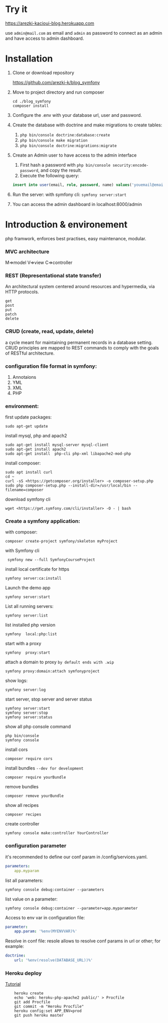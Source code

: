 # Try it

https://arezki-kacioui-blog.herokuapp.com

use `admin@mail.com` as email and `admin` as password to connect as an admin and have access to admin dashboard.
# Installation

1. Clone or download repository

   https://github.com/arezki-k/blog_symfony

2. Move to project directory and run composer 
 
    ```
    cd ./blog_symfony
    composer install
    ```
3. Configure the .env with your database url, user and password.
4. Create the database with doctrine and make migrations to create tables:
   1.  `php bin/console doctrine:database:create `
   2.  `php bin/console make migration `
   3.   `php bin/console doctrine:migrations:migrate `
5. Create an Admin user to have access to the admin interface
   1. First hash a password with `php bin/console security:encode-password`, and copy the result.
   2. Execute the following query:
    ```SQL
    insert into user(email, role, password, name) values('youemail@email.com','\["ROLE_ADMIN"\]','your hashed password','your name');
 
    ```
6. Run the server: with symfony cli:
   `symfony server:start`
7. You can access the admin dashboard in localhost:8000/admin
   
# Introduction & environement
php framwork, enforces best practises, easy maintenance, modular.

### MVC architecture

M=>model
V=>view
C=>controller

### REST (Representational state transfer)

An architectural system centered around resources and hypermedia, via HTTP protocols.

```
get
post
put
patch
delete
```

### CRUD (create, read, update, delete)

a cycle meant for maintaining permanent records in a database setting.
CRUD principles are mapped to REST commands to comply with the goals of RESTful architecture.

### configuration file format in symfony:

1. Annotaions
2. YML
3. XML
4. PHP

### environment:

first update packages:

```
sudo apt-get update

```

install mysql, php and apach2

```
sudo apt-get install mysql-server mysql-client
sudo apt-get install apach2
sudo apt-get install  php-cli php-xml libapache2-mod-php

```

install composer:

```
sudo apt install curl
cd ~
curl -sS <https://getcomposer.org/installer> -o composer-setup.php
sudo php composer-setup.php --install-dir=/usr/local/bin --filename=composer

```

download symfony cli

```
wget <https://get.symfony.com/cli/installer> -O - | bash

```

### Create a symfony application:

with composer:

```
composer create-project symfony/skeleton myProject

```

with Symfony cli

```
 symfony new --full SymfonyCourseProject

```

install local certificate for https

```
symfony server:ca:install

```

Launch the demo app

```
symfony server:start

```

List all running servers:

```
symfony server:list

```

list installed php version

```
symfony  local:php:list

```

start with a proxy

```
symfony  proxy:start

```

attach a domain to proxy `by default ends with .wip`

```
symfony proxy:domain:attach symfonyproject

```

show logs:

```
symfony server:log

```

start server, stop server and server status

```
symfony server:start
symfony server:stop
symfony server:status

```

show all php console command

```
php bin/console
symfony console

```

install cors

```
composer require cors

```

install bundles  `--dev for development`

```
composer require yourBundle  

```

remove bundles

```
composer remove yourBundle

```

show all recipes

```
composer recipes

```

create controller

```
symfony console make:controller YourController

```

### configuration parameter

it's recommended to define our conf param in /config/services.yaml.

```yaml
parameters:
    app.myparam

```

list all parameters:

```
symfony console debug:container --parameters

```

list value on a parameter:

```
symfony console debug:container --parameter=app.myparameter

```

Access to env var in configuration file:

```yaml
parameter:
    app.param: '%env(MYENVVAR)%'

```

Resolve in conf file:
resole allows to resolve conf params in url or other;
for example:

```yaml
doctrine:
    url: '%env(resolve(DATABASE_URL))%'

```

### Heroku deploy
[Tutorial](https://devcenter.heroku.com/articles/deploying-symfony4)
```shell
    heroku create
    echo 'web: heroku-php-apache2 public/' > Procfile
    git add Procfile
    git commit -m "Heroku Procfile"
    heroku config:set APP_ENV=prod
    git push heroku master
```